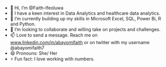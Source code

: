 - 👋 Hi, I’m @Faith-Ifeoluwa
- 👀 I have a keen interest in Data Analytics and healthcare data analytics.
- 🌱 I’m currently building up my skills in Microsoft Excel, SQL, Power Bi, R and Python.
- 💞️ I’m looking to collaborate and willing take on projects and challenges.
- 📫 Love to send a message. Reach me on www.linkedin.com/in/abayomifaith or on twitter with my username @abayomifaith7
- 😄 Pronouns: She/ Her
- ⚡ Fun fact: I love working with numbers.

<!---
Faith-Ifeoluwa/Faith-Ifeoluwa is a ✨ special ✨ repository because its `README.md` (this file) appears on your GitHub profile.
You can click the Preview link to take a look at your changes.
--->
